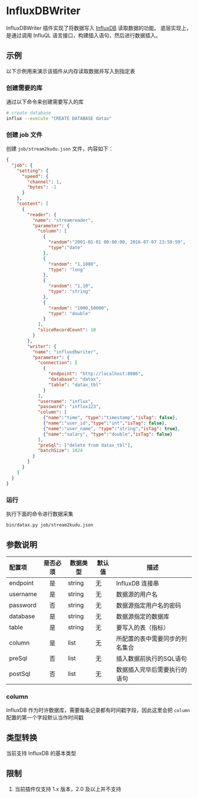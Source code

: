 # InfluxDBWriter

InfluxDBWriter 插件实现了将数据写入 [InfluxDB](https://www.influxdata.com) 读取数据的功能。
底层实现上，是通过调用 InfluQL 语言接口，构建插入语句，然后进行数据插入。

## 示例

以下示例用来演示该插件从内存读取数据并写入到指定表

### 创建需要的库

通过以下命令来创建需要写入的库

```bash
# create database
influx --execute "CREATE DATABASE datax"
```

### 创建 job 文件

创建 `job/stream2kudu.json` 文件，内容如下：

```json
{
  "job": {
    "setting": {
      "speed": {
        "channel": 1,
        "bytes": -1
      }
    },
    "content": [
      {
        "reader": {
          "name": "streamreader",
          "parameter": {
            "column": [
              {
                "random":"2001-01-01 00:00:00, 2016-07-07 23:59:59",
                "type":"date"
              },
              {
                "random": "1,1000",
                "type": "long"
              },
              {
                "random": "1,10",
                "type": "string"
              },
              {
                "random": "1000,50000",
                "type": "double"
              }
            ],
            "sliceRecordCount": 10
          }
        },
        "writer": {
          "name": "influxdbwriter",
          "parameter": {
            "connection": [
              {
                "endpoint": "http://localhost:8086",
                "database": "datax",
                "table": "datax_tbl"
              }
            ],
            "username": "influx",
            "password": "influx123",
            "column": [
              {"name":"time", "type":"timestamp","isTag": false},
              {"name":"user_id","type":"int","isTag": false},
              {"name":"user_name", "type":"string","isTag": true},
              {"name":"salary", "type":"double","isTag": false}
            ],
            "preSql": ["delete from datax_tbl"],
            "batchSize": 1024
          }
        }
      }
    ]
  }
}
```

### 运行

执行下面的命令进行数据采集

```bash
bin/datax.py job/stream2kudu.json
```

##  参数说明

| 配置项          | 是否必须 |  数据类型   |默认值 |         描述   |
| :-------------- | :------: | ------ |-------|-------------- |
| endpoint         |    是   | string |  无     | InfluxDB 连接串
| username        |    是    | string | 无     | 数据源的用户名 |
| password        |    否    | string | 无     | 数据源指定用户名的密码 |
| database        |    是      | string |  无      | 数据源指定的数据库  |
| table           |    是    | string |无     | 要写入的表（指标） |
| column          |    是    | list  | 无     |  所配置的表中需要同步的列名集合 |
| preSql        |    否    | list |无     | 插入数据前执行的SQL语句|
| postSql       | 否      | list | 无     | 数据插入完毕后需要执行的语句 |

### column

InfluxDB 作为时许数据库，需要每条记录都有时间戳字段，因此这里会把 `column` 配置的第一个字段默认当作时间戳

##  类型转换

当前支持 InfluxDB 的基本类型


## 限制

1. 当前插件仅支持 1.x 版本，2.0 及以上并不支持